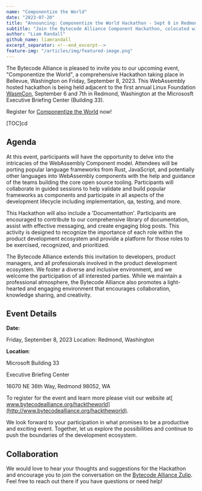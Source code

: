```yaml
---
name: "Componentize the World"
date: "2023-07-20"
title: "Announcing: Componentize the World Hackathon - Sept 8 in Redmond, WA"
subtitle: "Join the Bytecode Alliance Component Hackathon, colocated with the Linux Foundation WasmCON"
author: "Liam Randall"
github_name: liamrandall
excerpt_separator: <!--end_excerpt-->
feature-img: "/articles/img/featured-image.png"
---
```


The Bytecode Alliance is pleased to invite you to our upcoming event, "Componentize the World", a comprehensive Hackathon taking place in Bellevue, Washington on Friday, September 8, 2023. This WebAssembly hosted hackathon is being held adjacent to the first annual Linux Foundation [WasmCon](https://events.linuxfoundation.org/wasmcon/), September 6 and 7th in Redmond, Washington at the Micrososft Executive Briefing Center (Building 33).

Register for [Componentize the World](#) now!
<!--end_excerpt-->

[TOC]cd 

## Agenda

At this event, participants will have the opportunity to delve into the intricacies of the WebAssembly Component model. Attendees will be porting popular language frameworks from Rust, JavaScript, and potentially other languages into WebAssembly components with the help and guidance of the teams building the core open source tooling.  Participants will collaborate in guided sessions to help validate and build popular frameworks as components and participate in all aspects of the development lifecycle including implementation, qa, testing, and more.

This Hackathon will also include a 'Documentathon'. Participants are encouraged to contribute to our comprehensive library of documentation, assist with effective messaging, and create engaging blog posts. This activity is designed to recognize the importance of each role within the product development ecosystem and provide a platform for those roles to be exercised, recognized, and prioritized.

The Bytecode Alliance extends this invitation to developers, product managers, and all professionals involved in the product development ecosystem. We foster a diverse and inclusive environment, and we welcome the participation of all interested parties.  While we maintain a professional atmosphere, the Bytecode Alliance also promotes a light-hearted and engaging environment that encourages collaboration, knowledge sharing, and creativity.


## Event Details

**Date:**

Friday, September 8, 2023 Location: Redmond, Washington

**Location**: 

Microsoft Building 33

Executive Briefing Center

16070 NE 36th Way, Redmond 98052, WA

To register for the event and learn more please visit our website at[ www.bytecodealliance.org/hacktheworld](http://www.bytecodealliance.org/hacktheworld).

We look forward to your participation in what promises to be a productive and exciting event. Together, let us explore the possibilities and continue to push the boundaries of the development ecosystem.


## Collaboration

We would love to hear your thoughts and suggestions for the Hackathon and encourage you to join the conversation on the  [Bytecode Alliance Zulip](https://bytecodealliance.zulipchat.com/). Feel free to reach out there if you have questions or need help!
